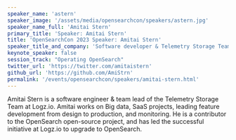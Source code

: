 ```yaml
---
speaker_name: 'astern'
speaker_image: '/assets/media/opensearchcon/speakers/astern.jpg'
speaker_name_full: 'Amitai Stern'
primary_title: 'Speaker: Amitai Stern'
title: 'OpenSearchCon 2023 Speaker: Amitai Stern'
speaker_title_and_company: 'Software developer & Telemetry Storage Team Lead at Logz.io'
keynote_speaker: false
session_track: "Operating OpenSearch"
twitter_url: 'https://twitter.com/amitaistern'
github_url: 'https://github.com/AmiStrn'
permalink: '/events/opensearchcon/speakers/amitai-stern.html'
---
```


Amitai Stern is a software engineer & team lead of the Telemetry Storage Team at Logz.io. Amitai works on Big data, SaaS projects, leading feature development from design to production, and monitoring. He is a contributor to the OpenSearch open-source project, and has led the successful initiative at Logz.io to upgrade to OpenSearch.

